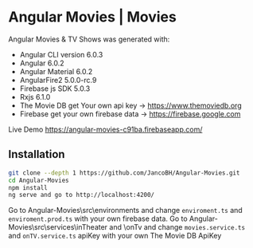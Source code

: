 # Angular Movies | Movies

Angular Movies & TV Shows was generated with:
- Angular CLI version 6.0.3
- Angular 6.0.2
- Angular Material 6.0.2
- AngularFire2 5.0.0-rc.9
- Firebase js SDK 5.0.3
- Rxjs 6.1.0
- The Movie DB get Your own api key -> https://www.themoviedb.org
- Firebase get your own firebase data -> https://firebase.google.com

Live Demo https://angular-movies-c91ba.firebaseapp.com/

## Installation

```bash
git clone --depth 1 https://github.com/JancoBH/Angular-Movies.git
cd Angular-Movies
npm install
ng serve and go to http://localhost:4200/
```
Go to Angular-Movies\src\environments and change ```enviroment.ts``` and ```enviroment.prod.ts``` with your own firebase data.
Go to Angular-Movies\src\services\inTheater and \onTv and change ```movies.service.ts``` and ```onTV.service.ts``` apiKey with your own The Movie DB ApiKey
